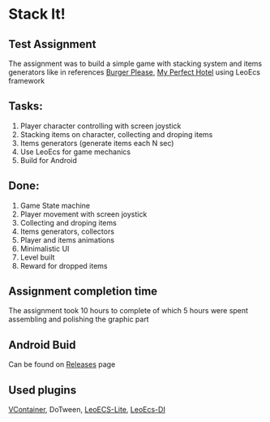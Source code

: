 # Stack It! 
## Test Assignment 
The assignment was to build a simple game with stacking system and items generators like in references [Burger Please](https://play.google.com/store/apps/details?id=io.supercent.burgeridle), [My Perfect Hotel](https://play.google.com/store/apps/details?id=com.master.hotelmaster) using LeoEcs framework

## Tasks:
1. Player character controlling with screen joystick
2. Stacking items on character, collecting and droping items
3. Items generators (generate items each N sec)
4. Use LeoEcs for game mechanics
5. Build for Android

## Done:
1. Game State machine
2. Player movement with screen joystick
3. Collecting and droping items
4. Items generators, collectors
5. Player and items animations
6. Minimalistic UI
7. Level built
8. Reward for dropped items

## Assignment completion time
The assignment took 10 hours to complete of which 5 hours were spent assembling and polishing the graphic part

## Android Buid
Can be found on [Releases](https://github.com/AlexanderKotof/yohoho-games-test/releases) page

## Used plugins
[VContainer](https://github.com/hadashiA/VContainer), DoTween, [LeoECS-Lite](https://github.com/Leopotam/ecslite), [LeoEcs-DI](https://github.com/Leopotam/ecslite-di)
